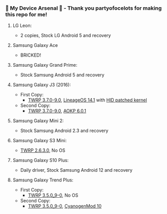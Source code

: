 ### 📱 My Device Arsenal 📱 - Thank you partyofocelots for making this repo for me!

1. LG Leon:
   - 2 copies, Stock LG Android 5 and recovery

2. Samsung Galaxy Ace
   - BRICKED!

3. Samsung Galaxy Grand Prime:
   - Stock Samsung Android 5 and recovery

4. Samsung Galaxy J3 (2016):
   - First Copy:
       - [TWRP 3.7.0-9.0](https://xdaforums.com/t/kernel-samsung-galaxy-j3-2016-hid-rubber-ducky.4606297/), [LineageOS 14.1](https://xdaforums.com/t/rom-lineageos-14-1-for-samsung-galaxy-j3-2016-sm-j320fn-f-g-m-unofficial.3667015/) with [HID patched kernel](https://xdaforums.com/t/kernel-samsung-galaxy-j3-2016-hid-rubber-ducky.4606297/)
   - Second Copy:
       - [TWRP 3.7.0-9.0](https://xdaforums.com/t/kernel-samsung-galaxy-j3-2016-hid-rubber-ducky.4606297/), [AOKP 6.0.1](https://xdaforums.com/t/aokp-6-0-1-unofficial-official-marshmallow-for-samsung-galaxy-j3-2016.4518617/)

5. Samsung Galaxy Mini 2:
   - Stock Samsung Android 2.3 and recovery

6. Samsung Galaxy S3 Mini:
   - [TWRP 2.6.3.0](https://eu.dl.twrp.me/golden/), No OS 

7. Samsung Galaxy S10 Plus:
   - Daily driver, Stock Samsung Android 12 and recovery

8. Samsung Galaxy Trend Plus:
   - First Copy:
      - [TWRP 3.5.0_9-0](https://eu.dl.twrp.me/kylepro/), No OS
   - Second Copy:
      - [TWRP 3.5.0_9-0](https://eu.dl.twrp.me/kylepro/), [CyanogenMod 10](https://xdaforums.com/t/port-4-2-2-unstable-cyanogenmod-10-1-for-samsung-galaxy-trend-plus-gt-s7580.4448515/)
